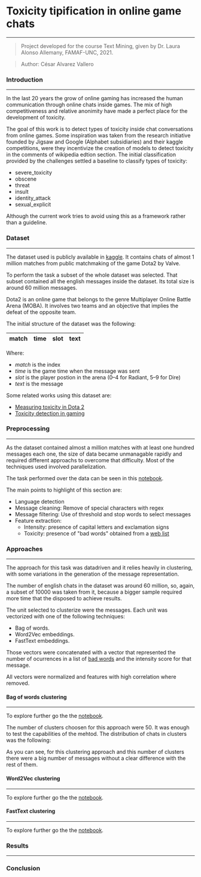 # Toxicity tipification in online game chats
---
 > Project developed for the course Text Mining, given by Dr. Laura Alonso Allemany, FAMAF-UNC, 2021.
 
 > Author: César Alvarez Vallero
### Introduction
---
In the last 20 years the grow of online gaming has increased the human communication through online
chats inside games. The mix of high competitiveness and relative anonimity have made a perfect
place for the development of toxicity.

The goal of this work is to detect types of toxicity inside chat conversations from online games.
Some inspiration was taken from the research initiative founded by Jigsaw and Google (Alphabet
subsidiaries) and their kaggle competitions, were they incentivize the creation of models to detect
toxicity in the comments of wikipedia edtion section. The initial classification provided by the
challenges settled a baseline to classify types of toxicity:

- severe_toxicity
- obscene
- threat
- insult
- identity_attack
- sexual_explicit

Although the current work tries to avoid using this as a framework rather than a guideline.

### Dataset
---
The dataset used is publicly available in [kaggle](https://www.kaggle.com/romovpa/gosuai-dota-2-game-chats).
It contains chats of almost 1 million matches from public matchmaking of the game Dota2 by Valve.

To perform the task a subset of the whole dataset was selected. That subset contained all the english
messages inside the dataset. Its total size is around 60 million messages.

Dota2 is an online game that belongs to the genre Multiplayer Online Battle Arena (MOBA). It involves
two teams and an objective that implies the defeat of the opposite team.

The initial structure of the dataset was the following:

|match|time|slot|text|
|-----|----|----|----|

Where:
- _match_ is the index
- _time_ is the game time when the message was sent
- _slot_ is the player postion in the arena (0–4 for Radiant, 5–9 for Dire)
- _text_ is the message

Some related works using this dataset are:
- [Measuring toxicity in Dota 2](https://www.h4pz.co/dota-2-toxicity)
- [Toxicity detection in gaming](https://databricks.com/notebooks/toxic-test-gam/index.html#01_intro.html)


### Preprocessing
---
As the dataset contained almost a million matches with at least one hundred messages each one, the size of data
became unmanagable rapidly and required different approachs to overcome that difficulty. Most of the techniques
used involved parallelization.

The task performed over the data can be seen in this [notebook](https://github.com/csralvall/online_game_toxicity/blob/main/preprocessing.ipynb).

The main points to highlight of this section are:
- Language detection
- Message cleaning: Remove of special characters with regex
- Message filtering: Use of threshold and stop words to select messages
- Feature extraction:
  - Intensity: presence of capital letters and exclamation signs
  - Toxicity: presence of "bad words" obtained from a [web list](https://www.cs.cmu.edu/~biglou/resources/bad-words.txt)


### Approaches
---
The approach for this task was datadriven and it relies heavily in clustering, with some variations in the generation of the
message representation.

The number of english chats in the dataset was around 60 million, so, again, a subset of 10000 was taken from it, because a bigger
sample required more time that the disposed to achieve results.

The unit selected to clusterize were the messages. Each unit was vectorized with one of the following techniques:
- Bag of words.
- Word2Vec embeddings.
- FastText embeddings.

Those vectors were concatenated with a vector that represented the number of ocurrences in a list of [bad words](https://www.cs.cmu.edu/~biglou/resources/bad-words.txt) and the intensity score for that message.

All vectors were normalized and features with high correlation where removed.

#### Bag of words clustering
---
To explore further go the the [notebook](https://github.com/csralvall/online_game_toxicity/blob/main/clustering_bow.ipynb).

The number of clusters choosen for this approach were 50. It was enough to test the capabilities of the mehtod.
The distribution of chats in clusters was the following:

As you can see, for this clustering approach and this number of clusters there were a big number of messages without
a clear difference with the rest of them.

#### Word2Vec clustering
---
To explore further go the the [notebook]().
#### FastText clustering
---
To explore further go the the [notebook]().
### Results
---
### Conclusion
